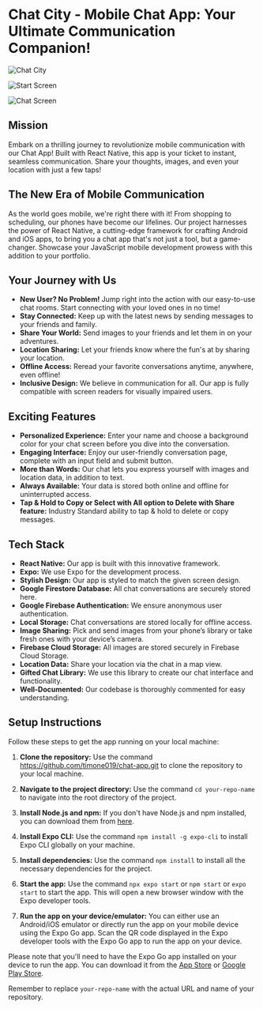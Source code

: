 # Chat City - Mobile Chat App: Your Ultimate Communication Companion!

![Chat City](https://github.com/timone019/chat-app/assets/143154960/c46f065e-f47a-46ce-bfa8-9f404a280e0f)

![Start Screen](./assets/StartScreen.png)

![Chat Screen](./assets/ChatScreen.png)

## Mission

Embark on a thrilling journey to revolutionize mobile communication with our Chat App! Built with React Native, this app is your ticket to instant, seamless communication. Share your thoughts, images, and even your location with just a few taps!

## The New Era of Mobile Communication

As the world goes mobile, we're right there with it! From shopping to scheduling, our phones have become our lifelines. Our project harnesses the power of React Native, a cutting-edge framework for crafting Android and iOS apps, to bring you a chat app that's not just a tool, but a game-changer. Showcase your JavaScript mobile development prowess with this addition to your portfolio.

## Your Journey with Us

- **New User? No Problem!** Jump right into the action with our easy-to-use chat rooms. Start connecting with your loved ones in no time!
- **Stay Connected:** Keep up with the latest news by sending messages to your friends and family.
- **Share Your World:** Send images to your friends and let them in on your adventures.
- **Location Sharing:** Let your friends know where the fun's at by sharing your location.
- **Offline Access:** Reread your favorite conversations anytime, anywhere, even offline!
- **Inclusive Design:** We believe in communication for all. Our app is fully compatible with screen readers for visually impaired users.

## Exciting Features

- **Personalized Experience:** Enter your name and choose a background color for your chat screen before you dive into the conversation.
- **Engaging Interface:** Enjoy our user-friendly conversation page, complete with an input field and submit button.
- **More than Words:** Our chat lets you express yourself with images and location data, in addition to text.
- **Always Available:** Your data is stored both online and offline for uninterrupted access.
- **Tap & Hold to Copy or Select with All option to Delete with Share feature:** Industry Standard ability to tap & hold to delete or copy messages.



## Tech Stack

- **React Native:** Our app is built with this innovative framework.
- **Expo:** We use Expo for the development process.
- **Stylish Design:** Our app is styled to match the given screen design.
- **Google Firestore Database:** All chat conversations are securely stored here.
- **Google Firebase Authentication:** We ensure anonymous user authentication.
- **Local Storage:** Chat conversations are stored locally for offline access.
- **Image Sharing:** Pick and send images from your phone’s library or take fresh ones with your device’s camera.
- **Firebase Cloud Storage:** All images are stored securely in Firebase Cloud Storage.
- **Location Data:** Share your location via the chat in a map view.
- **Gifted Chat Library:** We use this library to create our chat interface and functionality.
- **Well-Documented:** Our codebase is thoroughly commented for easy understanding.

## Setup Instructions

Follow these steps to get the app running on your local machine:

1. **Clone the repository:** Use the command https://github.com/timone019/chat-app.git to clone the repository to your local machine.

2. **Navigate to the project directory:** Use the command `cd your-repo-name` to navigate into the root directory of the project.

3. **Install Node.js and npm:** If you don't have Node.js and npm installed, you can download them from [here](https://nodejs.org/en/download/).

4. **Install Expo CLI:** Use the command `npm install -g expo-cli` to install Expo CLI globally on your machine.

5. **Install dependencies:** Use the command `npm install` to install all the necessary dependencies for the project.

6. **Start the app:** Use the command `npx expo start` or `npm start` or `expo start` to start the app. This will open a new browser window with the Expo developer tools.

7. **Run the app on your device/emulator:** You can either use an Android/iOS emulator or directly run the app on your mobile device using the Expo Go app. Scan the QR code displayed in the Expo developer tools with the Expo Go app to run the app on your device.

Please note that you'll need to have the Expo Go app installed on your device to run the app. You can download it from the [App Store](https://apps.apple.com/app/apple-store/id982107779) or [Google Play Store](https://play.google.com/store/apps/details?id=host.exp.exponent&referrer=www).

Remember to replace `your-repo-name` with the actual URL and name of your repository.